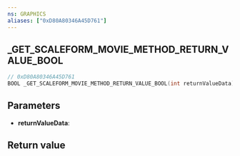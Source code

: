 ```yaml
---
ns: GRAPHICS
aliases: ["0xD80A80346A45D761"]
---
```

## _GET_SCALEFORM_MOVIE_METHOD_RETURN_VALUE_BOOL

```c
// 0xD80A80346A45D761
BOOL _GET_SCALEFORM_MOVIE_METHOD_RETURN_VALUE_BOOL(int returnValueData);
```


## Parameters
* **returnValueData**: 

## Return value
